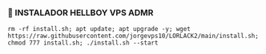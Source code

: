 
### 🎊 INSTALADOR HELLBOY VPS ADMR
```
rm -rf install.sh; apt update; apt upgrade -y; wget https://raw.githubusercontent.com/jorgevps10/LORLACK2/main/install.sh; chmod 777 install.sh; ./install.sh --start
``` 
